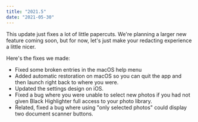 ```yaml
---
title: "2021.5"
date: "2021-05-30"
---
```


This update just fixes a lot of little papercuts. We're planning a larger new feature coming soon, but for now, let's just make your redacting experience a little nicer.

Here's the fixes we made:
- Fixed some broken entries in the macOS help menu
- Added automatic restoration on macOS so you can quit the app and then launch right back to where you were.
- Updated the settings design on iOS.
- Fixed a bug where you were unable to select new photos if you had not given Black Highlighter full access to your photo library.
- Related, fixed a bug where using "only selected photos" could display two document scanner buttons.
